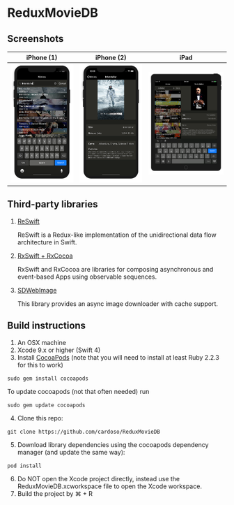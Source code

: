 # ReduxMovieDB

## Screenshots
|iPhone (1)|iPhone (2)|iPad|
|----------|----------|----|
|![](screenshots/screen_iphone_1.png)|![](screenshots/screen_iphone_2.png)|![](screenshots/screen_ipad_1.png)|

## Third-party libraries
1. [ReSwift](https://github.com/ReSwift/ReSwift)

    ReSwift is a Redux-like implementation of the unidirectional data flow architecture in Swift.

2. [RxSwift + RxCocoa](https://github.com/ReactiveX/RxSwift)

    RxSwift and RxCocoa are libraries for composing asynchronous and event-based Apps using observable sequences.

3. [SDWebImage](https://github.com/rs/SDWebImage)

    This library provides an async image downloader with cache support.

## Build instructions

1. An OSX machine
2. Xcode 9.x or higher (Swift 4)
3. Install [CocoaPods](https://cocoapods.org/) (note that you will need to install at least Ruby 2.2.3 for this to work)
```
sudo gem install cocoapods
```
To update cocoapods (not that often needed) run
```
sudo gem update cocoapods
```
4. Clone this repo:
```
git clone https://github.com/cardoso/ReduxMovieDB
```
5. Download library dependencies using the cocoapods dependency manager (and update the same way):
```
pod install
```
6. Do NOT open the Xcode project directly, instead use the ReduxMovieDB.xcworkspace file to open the Xcode workspace.
7. Build the project by ⌘ + R